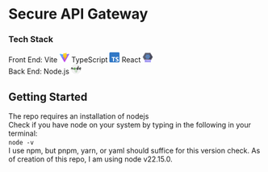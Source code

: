 # Secure API Gateway

### Tech Stack

Front End: Vite <img src="./public/images/Vitejs-logo.svg.png" alt="vite logo" width="20"/> TypeScript <img src="./public/images/typescript.svg" alt="typescript logo" width="20"/> React <img src="./public/images/react.svg" alt="react logo" width="20"/>  
Back End: Node.js <img src="./public/images/nodejs.svg" alt="nodejs logo" width="20"/>

## Getting Started

The repo requires an installation of nodejs <br> 
Check if you have node on your system by typing in the following in your terminal:  
`node -v`<br>
I use npm, but pnpm, yarn, or yaml should suffice for this version check. As of creation of this repo, I am using node v22.15.0.
